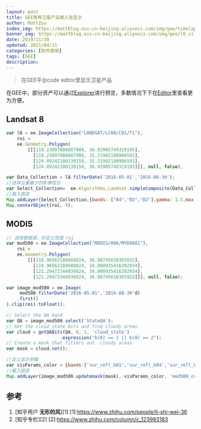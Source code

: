 ```yaml
---
layout: post
title: GEE常用卫星产品载入及显示
author: MattZou
index_img: https://mattblog.oss-cn-beijing.aliyuncs.com/img/gee/timelapse-hero.jpg/bg
banner_img: https://mattblog.oss-cn-beijing.aliyuncs.com/img/gee/l8_vilankulos.jpg/bg
date: 2019/11/30
updated: 2021/04/11
categories: [软件使用]
tags: [GEE]
description:
---
```


> 在GEE平台code editor里显示卫星产品
<!-- more -->
在GEE中，部分资产可以通过[Explorer](https://explorer.earthengine.google.com/#workspace)进行预览，多数情况下下在[Editor](https://code.earthengine.google.com/)里查看更为方便。

## Landsat 8 
```js
var l8 = ee.ImageCollection("LANDSAT/LC08/C01/T1"),
    roi = 
    ee.Geometry.Polygon(
        [[[119.23097080607909, 36.93905749319195],
          [119.23097080607909, 32.21992180906591],
          [124.09242100139159, 32.21992180906591],
          [124.09242100139159, 36.93905749319195]]], null, false),

var Data_Collection = l8.filterDate('2016-05-01','2016-08-30');
//选择云量最少的影像组合
var Select_Collection=  ee.Algorithms.Landsat.simpleComposite(Data_Collection).clip(roi)
//载入图层
Map.addLayer(Select_Collection,{bands: ["B4","B3","B2"],gamma: 1.5,max: 108,min: 15},'True-Color');
Map.centerObject(roi, 9); 
```

## MODIS
```js
// 选择数据源，并定义范围 roi
var mod500 = ee.ImageCollection("MODIS/006/MYD09A1"),
    roi = 
    ee.Geometry.Polygon(
        [[[118.96562188688824, 36.08745610383932],
          [118.96562188688824, 34.000935416392934],
          [121.29472344938824, 34.000935416392934],
          [121.29472344938824, 36.08745610383932]]], null, false);

var image_mod500 = ee.Image(
     mod500.filterDate('2016-05-01','2016-08-30'd)
    .first()
).clip(roi).toFloat();

// Select the QA band
var QA = image_mod500.select('StateQA');
// Get the cloud_state bits and find cloudy areas.
var cloud = getQABits(QA, 0, 1, 'cloud_state')
                    .expression("b(0) == 1 || b(0) == 2");
// Create a mask that filters out  cloudy areas.
var mask = cloud.not();

//定义显示参数
var visParams_color = {bands:['sur_refl_b01','sur_refl_b04','sur_refl_b03'],min:0,max:3000,gamma:1.3};
//载入图层
Map.addLayer(image_mod500.updatemask(mask), visParams_color, 'mod500_color');
```

## 参考
1. [知乎用户 **无形的风**][1]
[1]:https://www.zhihu.com/people/li-shi-wei-36
2. [知乎专栏][2]
[2]:https://www.zhihu.com/column/c_123993183
